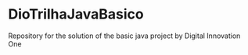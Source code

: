 # DioTrilhaJavaBasico
Repository for the solution of the basic java project by Digital Innovation One
